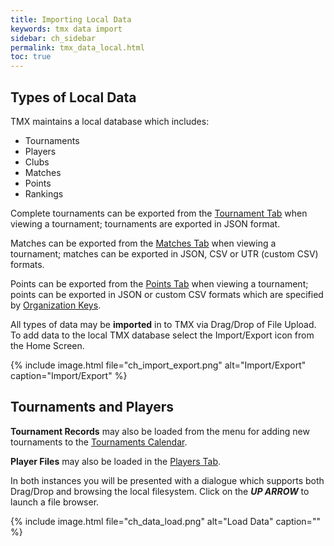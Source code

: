 ```yaml
---
title: Importing Local Data
keywords: tmx data import
sidebar: ch_sidebar
permalink: tmx_data_local.html
toc: true
---
```


## Types of Local Data

TMX maintains a local database which includes:
- Tournaments
- Players
- Clubs
- Matches
- Points
- Rankings

Complete tournaments can be exported from the [Tournament Tab](tmx_tournament_information.html) when viewing a tournament; tournaments are exported in JSON format.

Matches can be exported from the [Matches Tab](tmx_tournament_matches.html) when viewing a tournament; matches can be exported in JSON, CSV or UTR (custom CSV) formats.

Points can be exported from the [Points Tab](tmx_tournament_points.html) when viewing a tournament; points can be exported in JSON or custom CSV formats which are specified by [Organization Keys](tmx_configuration.html).

All types of data may be __imported__ in to TMX via Drag/Drop of File Upload.  To add data to the local TMX database select the Import/Export icon from the Home Screen.

{% include image.html file="ch_import_export.png" alt="Import/Export" caption="Import/Export" %}

## Tournaments and Players

__Tournament Records__ may also be loaded from the menu for adding new tournaments to the [Tournaments Calendar](tmx_tournaments_navigation.html).

__Player Files__ may also be loaded in the [Players Tab](tmx_tournament_players.html).

In both instances you will be presented with a dialogue which supports both Drag/Drop and browsing the local filesystem.  Click on the ___UP ARROW___ to launch a file browser.

{% include image.html file="ch_data_load.png" alt="Load Data" caption="" %}
